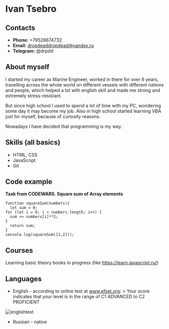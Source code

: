 # Ivan Tsebro

## Contacts
* **Phone:** +79528674732
* **Email:** dropdeaddropdead@yandex.ru
* **Telegram:** @drpdd

## About myself
I started my career as Marine Engineer, worked in there for over 6 years, travelling across the whole world
on different vessels with different nations and people, which helped a lot with english skill and made me strong
and extremely stress-resistant.

But since high school I used to spend a lot of time with my PC, wondering some day it may become my job.
Also in high school started learning VBA just for myself, because of curiosity reasons.

Nowadays I have decided that programming is my way.

## Skills (all basics)
* HTML, CSS
* JavaScript
* Git

## Code example
**Task from CODEWARS. Square sum of Array elements**
```
function squareSum(numbers){
  let sum = 0;
for (let i = 0; i < numbers.length; i++) {
  sum += numbers[i]**2;
}
  return sum;
}
console.log(squareSum([1,2]));
```

## Courses
Learning basic theory books in progress (like https://learn.javascript.ru/)

## Languages
* English - according to online test at www.efset.org: > Your score indicates that your level is in the range of C1 ADVANCED to C2 PROFICIENT


![englishtest](https://i.ibb.co/x5tjKWF/eng.jpg)

* Russian - native